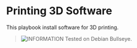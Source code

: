 # Printing 3D Software

This playbook install software for 3D printing.

> ![INFORMATION](../imgs/information-icon.png) Tested on Debian Bullseye.
